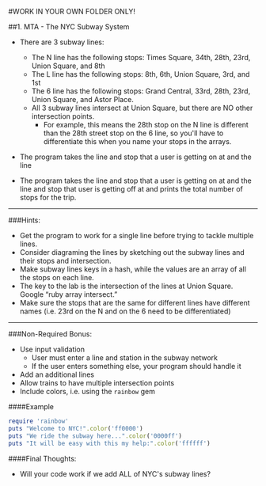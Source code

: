 #WORK IN YOUR OWN FOLDER ONLY!

##1. MTA - The NYC Subway System

- There are 3 subway lines:
  - The N line has the following stops: Times Square, 34th, 28th, 23rd, Union Square, and 8th
  - The L line has the following stops: 8th, 6th, Union Square, 3rd, and 1st
  - The 6 line has the following stops: Grand Central, 33rd, 28th, 23rd, Union Square, and Astor Place.
  - All 3 subway lines intersect at Union Square, but there are NO other intersection points.
    - For example, this means the 28th stop on the N line is different than the 28th street stop on the 6 line, so you'll have to differentiate this when you name your stops in the arrays.

- The program takes the line and stop that a user is getting on at and the line 
- The program takes the line and stop that a user is getting on at and the line
and stop that user is getting off at and prints the total number of stops for the trip.

---

###Hints:
- Get the program to work for a single line before trying to tackle multiple lines.
- Consider diagraming the lines by sketching out the subway lines and their stops and intersection.
- Make subway lines keys in a hash, while the values are an array of all the stops on each line.
- The key to the lab is the intersection of the lines at Union Square. Google “ruby array intersect.”
- Make sure the stops that are the same for different lines have different names (i.e. 23rd on the N and on the 6 need to be differentiated)

---

###Non-Required Bonus:
- Use input validation
  - User must enter a line and station in the subway network
  - If the user enters something else, your program should handle it
- Add an additional lines
- Allow trains to have multiple intersection points
- Include colors, i.e. using the `rainbow` gem

####Example
```ruby
require 'rainbow'
puts "Welcome to NYC!".color('ff0000')
puts "We ride the subway here...".color('0000ff')
puts "It will be easy with this my help:".color('ffffff')

```

####Final Thoughts:
- Will your code work if we add ALL of NYC's subway lines?